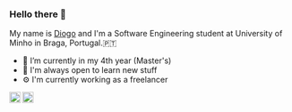 ### Hello there 👋

My name is [Diogo](https://github.com/ribeiropdiogo) and I'm a Software Engineering student at University of Minho in Braga, Portugal.🇵🇹

- 🔭 I’m currently in my 4th year (Master's)
- 📕 I'm always open to learn new stuff
- ⚙️ I'm currently working as a freelancer

<a href="https://www.linkedin.com/in/ribeiropdiogo/">
    <img src="https://www.flaticon.com/svg/vstatic/svg/174/174857.svg?token=exp=1607610079~hmac=352657dede31189da87d1a9de890be1c" align="left" alt="LinkedIn" width="20px"/>
</a>

<a href="mailto:ribeiropdiogo@gmail.com">
    <img src="https://www.flaticon.com/svg/vstatic/svg/732/732200.svg?token=exp=1607610172~hmac=63546a5c820e43cb779f044e4cb1aaec" align="left" alt="Gmail" width="20px"/>
</a>

<!--
**ribeiropdiogo/ribeiropdiogo** is a ✨ _special_ ✨ repository because its `README.md` (this file) appears on your GitHub profile.

Here are some ideas to get you started:

- 🔭 I’m currently working on ...
- 🌱 I’m currently learning ...
- 👯 I’m looking to collaborate on ...
- 🤔 I’m looking for help with ...
- 💬 Ask me about ...
- 📫 How to reach me: ...
- 😄 Pronouns: ...
- ⚡ Fun fact: ...
-->
